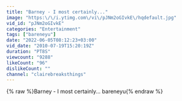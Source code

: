 ```yaml
---
title: "Barney - I most certainly..."
image: "https:\/\/i.ytimg.com\/vi\/pJNm2oGIvkE\/hqdefault.jpg"
vid_id: "pJNm2oGIvkE"
categories: "Entertainment"
tags: ["bareneyu"]
date: "2022-06-05T08:12:23+03:00"
vid_date: "2010-07-19T15:20:19Z"
duration: "PT8S"
viewcount: "9288"
likeCount: "96"
dislikeCount: ""
channel: "clairebreaksthings"
---
```

{% raw %}Barney - I most certainly... bareneyu{% endraw %}
